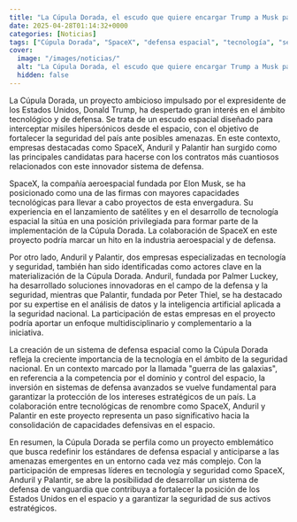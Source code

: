 ```yaml
---
title: "La Cúpula Dorada, el escudo que quiere encargar Trump a Musk para interceptar misiles hipersónicos desde el espacio"
date: 2025-04-28T01:14:32+0000
categories: [Noticias]
tags: ["Cúpula Dorada", "SpaceX", "defensa espacial", "tecnología", "seguridad", "Anduril", "Palantir."]
cover:
  image: "/images/noticias/"
  alt: "La Cúpula Dorada, el escudo que quiere encargar Trump a Musk para interceptar misiles hipersónicos desde el espacio"
  hidden: false
---
```


La Cúpula Dorada, un proyecto ambicioso impulsado por el expresidente de los Estados Unidos, Donald Trump, ha despertado gran interés en el ámbito tecnológico y de defensa. Se trata de un escudo espacial diseñado para interceptar misiles hipersónicos desde el espacio, con el objetivo de fortalecer la seguridad del país ante posibles amenazas. En este contexto, empresas destacadas como SpaceX, Anduril y Palantir han surgido como las principales candidatas para hacerse con los contratos más cuantiosos relacionados con este innovador sistema de defensa.

SpaceX, la compañía aeroespacial fundada por Elon Musk, se ha posicionado como una de las firmas con mayores capacidades tecnológicas para llevar a cabo proyectos de esta envergadura. Su experiencia en el lanzamiento de satélites y en el desarrollo de tecnología espacial la sitúa en una posición privilegiada para formar parte de la implementación de la Cúpula Dorada. La colaboración de SpaceX en este proyecto podría marcar un hito en la industria aeroespacial y de defensa.

Por otro lado, Anduril y Palantir, dos empresas especializadas en tecnología y seguridad, también han sido identificadas como actores clave en la materialización de la Cúpula Dorada. Anduril, fundada por Palmer Luckey, ha desarrollado soluciones innovadoras en el campo de la defensa y la seguridad, mientras que Palantir, fundada por Peter Thiel, se ha destacado por su expertise en el análisis de datos y la inteligencia artificial aplicada a la seguridad nacional. La participación de estas empresas en el proyecto podría aportar un enfoque multidisciplinario y complementario a la iniciativa.

La creación de un sistema de defensa espacial como la Cúpula Dorada refleja la creciente importancia de la tecnología en el ámbito de la seguridad nacional. En un contexto marcado por la llamada "guerra de las galaxias", en referencia a la competencia por el dominio y control del espacio, la inversión en sistemas de defensa avanzados se vuelve fundamental para garantizar la protección de los intereses estratégicos de un país. La colaboración entre tecnológicas de renombre como SpaceX, Anduril y Palantir en este proyecto representa un paso significativo hacia la consolidación de capacidades defensivas en el espacio.

En resumen, la Cúpula Dorada se perfila como un proyecto emblemático que busca redefinir los estándares de defensa espacial y anticiparse a las amenazas emergentes en un entorno cada vez más complejo. Con la participación de empresas líderes en tecnología y seguridad como SpaceX, Anduril y Palantir, se abre la posibilidad de desarrollar un sistema de defensa de vanguardia que contribuya a fortalecer la posición de los Estados Unidos en el espacio y a garantizar la seguridad de sus activos estratégicos.
